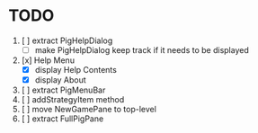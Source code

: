 # TODO

1) [ ] extract PigHelpDialog
    * [ ] make PigHelpDialog keep track if it needs to be displayed
2) [x] Help Menu
    * [x] display Help Contents
    * [x] display About
3) [ ] extract PigMenuBar
4) [ ] addStrategyItem method
5) [ ] move NewGamePane to top-level
6) [ ] extract FullPigPane